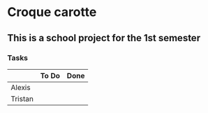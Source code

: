 # Croque carotte

## This is a school project for the 1st semester


### Tasks

|           | To Do         | Done          |
| --------- | ------------- | ------------- |
| Alexis    |               |               |
| Tristan   |               |               |